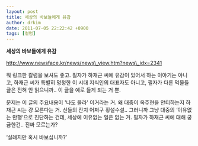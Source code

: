```yaml
---
layout: post
title: 세상의 바보들에게 유감
author: drkim
date: 2011-07-05 22:22:42 +0900
tags: [컬럼]
---
```

  




**세상의 바보들에게 유감** 

http://www.newsface.kr/news/news\_view.htm?news\_idx=2341 

뭐 링크한 칼럼을 보셔도 좋고. 필자가 하재근 씨에 유감이 있어서 하는 이야기는 아니고, 하재근 씨가 특별히 멍청한 이 시대 지식인의 대표자도 아니고, 필자가 다른 먹물들 글은 전혀 안 읽으니까.. 이 글을 예로 들게 되는 거 뿐. 

문제는 이 글의 주요내용이 '나도 몰라' 이거라는 거. 왜 대중이 옥주현을 안티하는지 하재근 씨는 걍 모른다는 거. 신들의 잔치 어쩌구 횡설수설.. 그러니까 그냥 대중의 ‘이유없는 만행’으로 진단하는 건데, 세상에 이유없는 일은 없는 거. 필자가 하재근 씨에 대해 궁금한건.. 진짜 모르는가? 

‘실례지만 혹시 바보십니까?’ 